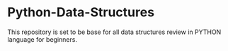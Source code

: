 # Python-Data-Structures
This repository is set to be base for all data structures review in PYTHON language for beginners.
